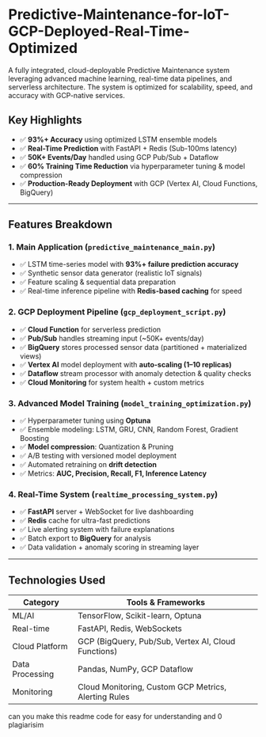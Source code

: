 # Predictive-Maintenance-for-IoT-GCP-Deployed-Real-Time-Optimized
A fully integrated, cloud-deployable Predictive Maintenance system leveraging advanced machine learning, real-time data pipelines, and serverless architecture. The system is optimized for scalability, speed, and accuracy with GCP-native services.

##  Key Highlights

- ✅ **93%+ Accuracy** using optimized LSTM ensemble models
- ✅ **Real-Time Prediction** with FastAPI + Redis (Sub-100ms latency)
- ✅ **50K+ Events/Day** handled using GCP Pub/Sub + Dataflow
- ✅ **60% Training Time Reduction** via hyperparameter tuning & model compression
- ✅ **Production-Ready Deployment** with GCP (Vertex AI, Cloud Functions, BigQuery)

---
##  Features Breakdown

###  1. Main Application (`predictive_maintenance_main.py`)
- ✅ LSTM time-series model with **93%+ failure prediction accuracy**
- ✅ Synthetic sensor data generator (realistic IoT signals)
- ✅ Feature scaling & sequential data preparation
- ✅ Real-time inference pipeline with **Redis-based caching** for speed

###  2. GCP Deployment Pipeline (`gcp_deployment_script.py`)
- ✅ **Cloud Function** for serverless prediction
- ✅ **Pub/Sub** handles streaming input (~50K+ events/day)
- ✅ **BigQuery** stores processed sensor data (partitioned + materialized views)
- ✅ **Vertex AI** model deployment with **auto-scaling (1–10 replicas)**
- ✅ **Dataflow** stream processor with anomaly detection & quality checks
- ✅ **Cloud Monitoring** for system health + custom metrics

###  3. Advanced Model Training (`model_training_optimization.py`)
- ✅ Hyperparameter tuning using **Optuna**
- ✅ Ensemble modeling: LSTM, GRU, CNN, Random Forest, Gradient Boosting
- ✅ **Model compression**: Quantization & Pruning
- ✅ A/B testing with versioned model deployment
- ✅ Automated retraining on **drift detection**
- ✅ Metrics: **AUC, Precision, Recall, F1, Inference Latency**

###  4. Real-Time System (`realtime_processing_system.py`)
- ✅ **FastAPI** server + WebSocket for live dashboarding
- ✅ **Redis** cache for ultra-fast predictions
- ✅ Live alerting system with failure explanations
- ✅ Batch export to **BigQuery** for analysis
- ✅ Data validation + anomaly scoring in streaming layer

---
##  Technologies Used

| Category         | Tools & Frameworks                                      |
|------------------|----------------------------------------------------------|
| ML/AI            | TensorFlow, Scikit-learn, Optuna                         |
| Real-time        | FastAPI, Redis, WebSockets                               |
| Cloud Platform   | GCP (BigQuery, Pub/Sub, Vertex AI, Cloud Functions)     |
| Data Processing  | Pandas, NumPy, GCP Dataflow                              |
| Monitoring       | Cloud Monitoring, Custom GCP Metrics, Alerting Rules     |
 can you make this readme code for easy for understanding and 0 plagiarisim
